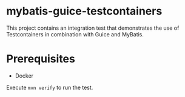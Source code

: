 # mybatis-guice-testcontainers

This project contains an integration test that demonstrates the use of Testcontainers in combination with Guice and MyBatis.

# Prerequisites
- Docker

Execute `mvn verify` to run the test.